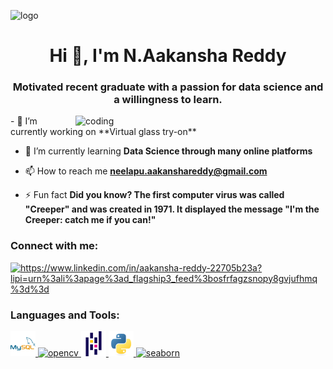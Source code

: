 
![logo]()
<h1 align="center">Hi 👋, I'm N.Aakansha Reddy</h1>
<h3 align="center">Motivated recent graduate with a passion for data science and a willingness to learn.</h3>
<img align="right" alt="coding" width="400" src="https://th.bing.com/th/id/OIP.bHJStNCPbFy72p7TOMKvvgHaFj?rs=1&pid=ImgDetMain">
- 🔭 I’m currently working on **Virtual glass try-on**

- 🌱 I’m currently learning **Data Science through many online platforms**

- 📫 How to reach me **neelapu.aakanshareddy@gmail.com**

- ⚡ Fun fact **Did you know? The first computer virus was called "Creeper" and was created in 1971. It displayed the message "I'm the Creeper: catch me if you can!"**

<h3 align="left">Connect with me:</h3>
<p align="left">
<a href="https://linkedin.com/in/https://www.linkedin.com/in/aakansha-reddy-22705b23a?lipi=urn%3ali%3apage%3ad_flagship3_feed%3bosfrfagzsnopy8gvjufhmq%3d%3d" target="blank"><img align="center" src="https://raw.githubusercontent.com/rahuldkjain/github-profile-readme-generator/master/src/images/icons/Social/linked-in-alt.svg" alt="https://www.linkedin.com/in/aakansha-reddy-22705b23a?lipi=urn%3ali%3apage%3ad_flagship3_feed%3bosfrfagzsnopy8gvjufhmq%3d%3d" height="30" width="40" /></a>
</p>

<h3 align="left">Languages and Tools:</h3>
<p align="left"> <a href="https://www.mysql.com/" target="_blank" rel="noreferrer"> <img src="https://raw.githubusercontent.com/devicons/devicon/master/icons/mysql/mysql-original-wordmark.svg" alt="mysql" width="40" height="40"/> </a> <a href="https://opencv.org/" target="_blank" rel="noreferrer"> <img src="https://www.vectorlogo.zone/logos/opencv/opencv-icon.svg" alt="opencv" width="40" height="40"/> </a> <a href="https://pandas.pydata.org/" target="_blank" rel="noreferrer"> <img src="https://raw.githubusercontent.com/devicons/devicon/2ae2a900d2f041da66e950e4d48052658d850630/icons/pandas/pandas-original.svg" alt="pandas" width="40" height="40"/> </a> <a href="https://www.python.org" target="_blank" rel="noreferrer"> <img src="https://raw.githubusercontent.com/devicons/devicon/master/icons/python/python-original.svg" alt="python" width="40" height="40"/> </a> <a href="https://seaborn.pydata.org/" target="_blank" rel="noreferrer"> <img src="https://seaborn.pydata.org/_images/logo-mark-lightbg.svg" alt="seaborn" width="40" height="40"/> </a> </p>
